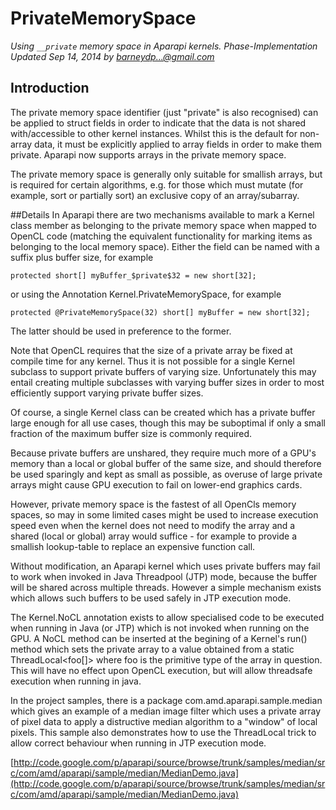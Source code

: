 PrivateMemorySpace
==================

*Using `__private` memory space in Aparapi kernels. Phase-Implementation Updated Sep 14, 2014 by barneydp...@gmail.com*

## Introduction
The private memory space identifier (just "private" is also recognised) can be applied to struct fields in order to indicate that the data is not shared with/accessible to other kernel instances. Whilst this is the default for non-array data, it must be explicitly applied to array fields in order to make them private. Aparapi now supports arrays in the private memory space.

The private memory space is generally only suitable for smallish arrays, but is required for certain algorithms, e.g. for those which must mutate (for example, sort or partially sort) an exclusive copy of an array/subarray.

##Details
In Aparapi there are two mechanisms available to mark a Kernel class member as belonging to the private memory space when mapped to OpenCL code (matching the equivalent functionality for marking items as belonging to the local memory space). Either the field can be named with a suffix plus buffer size, for example

    protected short[] myBuffer_$private$32 = new short[32];
or using the Annotation Kernel.PrivateMemorySpace, for example

    protected @PrivateMemorySpace(32) short[] myBuffer = new short[32];
The latter should be used in preference to the former.

Note that OpenCL requires that the size of a private array be fixed at compile time for any kernel. Thus it is not possible for a single Kernel subclass to support private buffers of varying size. Unfortunately this may entail creating multiple subclasses with varying buffer sizes in order to most efficiently support varying private buffer sizes.

Of course, a single Kernel class can be created which has a private buffer large enough for all use cases, though this may be suboptimal if only a small fraction of the maximum buffer size is commonly required.

Because private buffers are unshared, they require much more of a GPU's memory than a local or global buffer of the same size, and should therefore be used sparingly and kept as small as possible, as overuse of large private arrays might cause GPU execution to fail on lower-end graphics cards.

However, private memory space is the fastest of all OpenCls memory spaces, so may in some limited cases might be used to increase execution speed even when the kernel does not need to modify the array and a shared (local or global) array would suffice - for example to provide a smallish lookup-table to replace an expensive function call.

Without modification, an Aparapi kernel which uses private buffers may fail to work when invoked in Java Threadpool (JTP) mode, because the buffer will be shared across multiple threads. However a simple mechanism exists which allows such buffers to be used safely in JTP execution mode.

The Kernel.NoCL annotation exists to allow specialised code to be executed when running in Java (or JTP) which is not invoked when running on the GPU. A NoCL method can be inserted at the begining of a Kernel's run() method which sets the private array to a value obtained from a static ThreadLocal<foo[]> where foo is the primitive type of the array in question. This will have no effect upon OpenCL execution, but will allow threadsafe execution when running in java.

In the project samples, there is a package com.amd.aparapi.sample.median which gives an example of a median image filter which uses a private array of pixel data to apply a distructive median algorithm to a "window" of local pixels. This sample also demonstrates how to use the ThreadLocal trick to allow correct behaviour when running in JTP execution mode.

[http://code.google.com/p/aparapi/source/browse/trunk/samples/median/src/com/amd/aparapi/sample/median/MedianDemo.java](http://code.google.com/p/aparapi/source/browse/trunk/samples/median/src/com/amd/aparapi/sample/median/MedianDemo.java)
